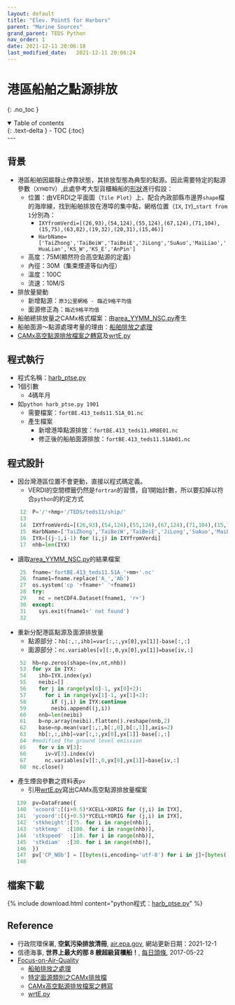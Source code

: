 ```yaml
---
layout: default
title: "Elev. PointS for Harbors"
parent: "Marine Sources"
grand_parent: TEDS Python
nav_order: 1
date: 2021-12-11 20:06:18              
last_modified_date:   2021-12-11 20:06:24
---
```


# 港區船舶之點源排放
{: .no_toc }

<details open markdown="block">
  <summary>
    Table of contents
  </summary>
  {: .text-delta }
- TOC
{:toc}
</details>
---

## 背景
- 港區船舶因屬靜止停靠狀態，其排放型態為典型的點源。因此需要特定的點源參數（`XYHDTV`）,此處參考大型貨櫃輪船的[形狀](https://kknews.cc/news/boq3xeo.html)進行假設：
  - 位置：由VERDI之平面圖（`Tile Plot`）上、配合內政部縣市邊界`shape`檔的海岸線，找到船舶排放在港埠的集中點，網格位置（`IX`, `IY`)_`start from 1`分別為：
    - `IXYfromVerdi=[(26,93),(54,124),(55,124),(67,124),(71,104),(15,75),(63,82),(19,32),(20,31),(15,46)]`
    - `HarbName=['TaiZhong','TaiBeiW','TaiBeiE','JiLong','SuAuo','MaiLiao','HuaLian','KS_W','KS_E','AnPin']`
  - 高度：75M(顯然符合高空點源的定義)
  - 內徑：30M（集束煙道等似內徑）
  - 溫度：100C
  - 流速：10M/S
- 排放量變動
  - 新增點源：`原3公里網格 - 臨近9格平均值`
  - 面源修正為：`臨近9格平均值`
- 船舶總排放量之CAMx格式檔案：由[area_YYMM_NSC.py](https://github.com/sinotec2/TEDS_ship/blob/main/area_YYMM_NSC.py)產生
- 船舶面源～點源處理考量的理由：[船舶排放之處理](https://sinotec2.github.io/Focus-on-Air-Quality/EmisProc/ship)
- [CAMx高空點源排放檔案之轉寫](https://sinotec2.github.io/Focus-on-Air-Quality/EmisProc/ptse/wrtE/)及[wrtE.py](https://github.com/sinotec2/TEDS_PTSE/blob/main/wrtE.py)


## 程式執行
- 程式名稱：[harb_ptse.py](https://github.com/sinotec2/TEDS_ship/blob/main/harb_ptse.py)
- 1個引數
  - 4碼年月
- 如`python harb_ptse.py 1901 `
  - 需要檔案：`fortBE.413_teds11.51A_01.nc`
  - 產生檔案
    - 新增港埠點源排放：`fortBE.413_teds11.HRBE01.nc`
    - 修正後的船舶面源排放：`fortBE.413_teds11.51Ab01.nc`

## 程式設計
- 因台灣港區位置不會更動，直接以程式碼定義。
  - VERDI的空間標籤仍然是`fortran`的習慣，自1開始計數，所以要扣掉以符合`python`的約定方式

```python
    12	P='/'+hmp+'/TEDS/teds11/ship/'
    13	
    14	IXYfromVerdi=[(26,93),(54,124),(55,124),(67,124),(71,104),(15,75),(63,82),(19,32),(20,31),(15,46)]
    15	HarbName=['TaiZhong','TaiBeiW','TaiBeiE','JiLong','SuAuo','MaiLiao','HuaLian','KS_W','KS_E','AnPin']
    16	IYX=[(j-1,i-1) for (i,j) in IXYfromVerdi]
    17	nhb=len(IYX)
```
- 讀取[area_YYMM_NSC.py](https://github.com/sinotec2/TEDS_ship/blob/main/area_YYMM_NSC.py)的結果檔案

```python
    25	fname='fortBE.413_teds11.51A_'+mm+'.nc'
    26	fname1=fname.replace('A_','Ab')
    27	os.system('cp '+fname+' '+fname1)
    28	try:
    29	  nc = netCDF4.Dataset(fname1, 'r+')
    30	except:
    31	  sys.exit(fname1+' not found')
    32	
```
- 重新分配港區點源及面源排放量
  - 點源部分：`hb[:,:,ihb]=var[:,:,yx[0],yx[1]]-base[:,:]`
  - 面源部分：`nc.variables[v][:,0,yx[0],yx[1]]=base[iv,:]`
```python
    52	hb=np.zeros(shape=(nv,nt,nhb))
    53	for yx in IYX:
    54	  ihb=IYX.index(yx)
    55	  neibi=[]
    56	  for j in range(yx[0]-1, yx[0]+2):
    57	    for i in range(yx[1]-1, yx[1]+2):
    58	      if (j,i) in IYX:continue
    59	      neibi.append((j,i))
    60	  nnb=len(neibi)
    61	  b=np.array(neibi).flatten().reshape(nnb,2)
    62	  base=np.mean(var[:,:,b[:,0],b[:,1]],axis=2)
    63	  hb[:,:,ihb]=var[:,:,yx[0],yx[1]]-base[:,:]
    64	#modified the ground level emission
    65	  for v in V[3]:
    66	    iv=V[3].index(v)
    67	    nc.variables[v][:,0,yx[0],yx[1]]=base[iv,:]
    68	nc.close()
```
- 產生煙囪參數之資料表`pv`
  - 引用[wrtE.py](https://github.com/sinotec2/TEDS_PTSE/blob/main/wrtE.py)寫出CAMx高空點源排放量檔案

```python
   139	pv=DataFrame({
   140	'xcoord':[(i+0.5)*XCELL+XORIG for (j,i) in IYX],
   141	'ycoord':[(j+0.5)*YCELL+YORIG for (j,i) in IYX],
   142	'stkheight':[75. for i in range(nhb)],
   143	'stktemp'  :[100. for i in range(nhb)],
   144	'stkspeed'  :[10. for i in range(nhb)],
   145	'stkdiam'  :[30. for i in range(nhb)],
   146	})
   147	pv['CP_NOb'] = [[bytes(i,encoding='utf-8') for i in j]+[bytes(' ',encoding='utf-8')]*(8-len(j)) for j in HarbName ]
   148	
```

## 檔案下載

{% include download.html content="python程式：[harb_ptse.py](https://github.com/sinotec2/Focus-on-Air-Quality/blob/main/EmisProc/ship/harb_ptse.py)" %}

## Reference
- 行政院環保署, **空氣污染排放清冊**, [air.epa.gov](https://air.epa.gov.tw/EnvTopics/AirQuality_6.aspx), 網站更新日期：2021-12-1
- 信德海事, **世界上最大的那 8 艘超級貨櫃船！**, [每日頭條](https://kknews.cc/news/boq3xeo.html), 2017-05-22
- [Focus-on-Air-Quality](https://sinotec2.github.io/Focus-on-Air-Quality/)
  - [船舶排放之處理](https://sinotec2.github.io/Focus-on-Air-Quality/EmisProc/ship)
  - [特定面源類別之CAMx排放檔](https://sinotec2.github.io/Focus-on-Air-Quality/EmisProc/ship/area_YYMM_NSC/)
  - [CAMx高空點源排放檔案之轉寫](https://sinotec2.github.io/Focus-on-Air-Quality/EmisProc/ptse/wrtE/)
  - [wrtE.py](https://github.com/sinotec2/TEDS_PTSE/blob/main/wrtE.py)